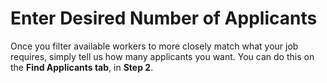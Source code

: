 # Enter Desired Number of Applicants
Once you filter available workers to more closely match what your job requires, simply tell us how many applicants you want. You can do this on the **Find Applicants tab**, in **Step 2**.